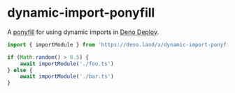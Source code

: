 # dynamic-import-ponyfill

A [ponyfill](https://github.com/sindresorhus/ponyfill) for using dynamic imports in [Deno Deploy](https://deno.com/deploy).

```ts
import { importModule } from 'https://deno.land/x/dynamic-import-ponyfill@0.1.0/mod.ts'

if (Math.random() > 0.5) {
    await importModule('./foo.ts')
} else {
    await importModule('./bar.ts')
}
```